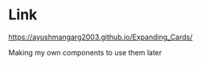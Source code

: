 # Link
https://ayushmangarg2003.github.io/Expanding_Cards/


Making my own components to use them later 
